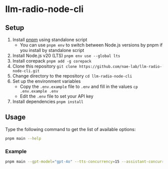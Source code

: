 # llm-radio-node-cli

## Setup

1. Install [pnpm](https://pnpm.io/installation#using-a-standalone-script) using standalone script
   - You can use `pnpm env` to switch between Node.js versions by pnpm if you install by standalone script
2. Install Node.js v20 (LTS) `pnpm env use --global lts`
3. Install corepack `pnpm add -g corepack`
4. Clone this repository `git clone https://github.com/nae-lab/llm-radio-node-cli.git`
5. Change directory to the repository `cd llm-radio-node-cli`
6. Set up the environment variables
   - Copy the `.env.example` file to `.env` and fill in the values `cp .env.example .env`
   - Edit the `.env` file to set your API key
7. Install dependencies `pnpm install`

## Usage

Type the following command to get the list of available options:

```sh
pnpm main --help
```

### Example

```sh
pnpm main --gpt-model="gpt-4o" --tts-concurrency=15 --assistant-concurrency=5 --bgm="assets/podcast-jazz-music.mp3" --bgm-volume=0.25 --minute=30 --papers="assets/Yahagi_et_al_2020_Suppression_of_floating_image_degradation_using_a_mechanical_vibration_of_a.pdf"
```
